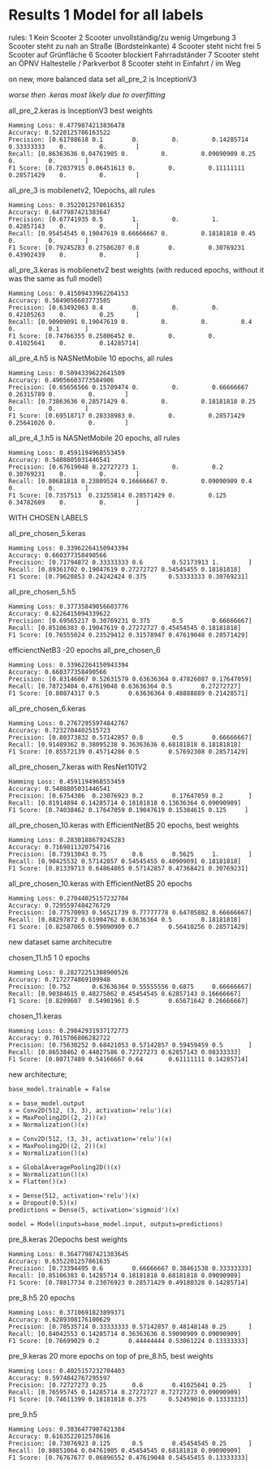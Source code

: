 # Results 1 Model for all labels

rules:
          1  Kein Scooter
          2  Scooter unvollständig/zu wenig Umgebung
          3  Scooter steht zu nah an Straße (Bordsteinkante)
          4  Scooter steht nicht frei
          5  Scooter auf Grünfläche
          6  Scooter blockiert Fahrradständer
          7  Scooter steht an ÖPNV Haltestelle / Parkverbot
          8  Scooter steht in Einfahrt / im Weg

on new, more balanced data set
all_pre_2 is InceptionV3

*worse then .keras most likely due to overfitting*

all_pre_2.keras is InceptionV3 best weights

    Hamming Loss: 0.4779874213836478
    Accuracy: 0.5220125786163522
    Precision: [0.61788618 0.1        0.         0.         0.14285714 0.33333333    0.         0.        ]
    Recall: [0.86363636 0.04761905 0.         0.         0.09090909 0.25    0.         0.        ]
    F1 Score: [0.72037915 0.06451613 0.         0.         0.11111111 0.28571429    0.         0.        ]
    

all_pre_3 is mobilenetv2, 10epochs, all rules

    Hamming Loss: 0.3522012578616352
    Accuracy: 0.6477987421383647
    Precision: [0.67741935 0.5        1.         0.         1.         0.42857143    0.         0.        ]
    Recall: [0.95454545 0.19047619 0.66666667 0.         0.18181818 0.45    0.         0.        ]
    F1 Score: [0.79245283 0.27586207 0.8        0.         0.30769231 0.43902439    0.         0.        ]

all_pre_3.keras is mobilenetv2 best weights (with reduced epochs, without it was the same as full model)

    Hamming Loss: 0.41509433962264153
    Accuracy: 0.5849056603773585
    Precision: [0.63492063 0.4        0.         0.         0.         0.42105263    0.         0.25      ]
    Recall: [0.90909091 0.19047619 0.         0.         0.         0.4    0.         0.1       ]
    F1 Score: [0.74766355 0.25806452 0.         0.         0.         0.41025641    0.         0.14285714]



all_pre_4.h5 is NASNetMobile 10 epochs, all rules

    Hamming Loss: 0.5094339622641509
    Accuracy: 0.49056603773584906
    Precision: [0.65656566 0.15789474 0.         0.         0.66666667 0.26315789 0.         0.        ]
    Recall: [0.73863636 0.28571429 0.         0.         0.18181818 0.25 0.         0.        ]
    F1 Score: [0.69518717 0.20338983 0.         0.         0.28571429 0.25641026 0.         0.        ]


all_pre_4_1.h5 is NASNetMobile 20 epochs, all rules

    Hamming Loss: 0.4591194968553459
    Accuracy: 0.5408805031446541
    Precision: [0.67619048 0.22727273 1.         0.         0.2        0.30769231    0.         0.        ]
    Recall: [0.80681818 0.23809524 0.16666667 0.         0.09090909 0.4    0.         0.        ]
    F1 Score: [0.7357513  0.23255814 0.28571429 0.         0.125      0.34782609    0.         0.        ]


WITH CHOSEN LABELS

all_pre_chosen_5.keras

    Hamming Loss: 0.33962264150943394
    Accuracy: 0.660377358490566
    Precision: [0.71794872 0.33333333 0.6        0.52173913 1.        ]
    Recall: [0.89361702 0.19047619 0.27272727 0.54545455 0.18181818]
    F1 Score: [0.79620853 0.24242424 0.375      0.53333333 0.30769231]

  
all_pre_chosen_5.h5

    Hamming Loss: 0.37735849056603776
    Accuracy: 0.6226415094339622
    Precision: [0.69565217 0.30769231 0.375      0.5        0.66666667]
    Recall: [0.85106383 0.19047619 0.27272727 0.45454545 0.18181818]
    F1 Score: [0.76555024 0.23529412 0.31578947 0.47619048 0.28571429]


efficienctNetB3 -20 epochs
all_pre_chosen_6

    Hamming Loss: 0.33962264150943394
    Accuracy: 0.660377358490566
    Precision: [0.83146067 0.52631579 0.63636364 0.47826087 0.17647059]
    Recall: [0.78723404 0.47619048 0.63636364 0.5        0.27272727]
    F1 Score: [0.80874317 0.5        0.63636364 0.48888889 0.21428571]

all_pre_chosen_6.keras

    Hamming Loss: 0.27672955974842767
    Accuracy: 0.7232704402515723
    Precision: [0.80373832 0.57142857 0.8        0.5        0.66666667]
    Recall: [0.91489362 0.38095238 0.36363636 0.68181818 0.18181818]
    F1 Score: [0.85572139 0.45714286 0.5        0.57692308 0.28571429]

all_pre_chosen_7.keras with ResNet101V2

    Hamming Loss: 0.4591194968553459
    Accuracy: 0.5408805031446541
    Precision: [0.6754386  0.23076923 0.2        0.17647059 0.2       ]
    Recall: [0.81914894 0.14285714 0.18181818 0.13636364 0.09090909]
    F1 Score: [0.74038462 0.17647059 0.19047619 0.15384615 0.125     ]



all_pre_chosen_10.keras with EfficientNetB5 20 epochs, best weights

    Hamming Loss: 0.2830188679245283
    Accuracy: 0.7169811320754716
    Precision: [0.73913043 0.75       0.6        0.5625     1.        ]
    Recall: [0.90425532 0.57142857 0.54545455 0.40909091 0.18181818]
    F1 Score: [0.81339713 0.64864865 0.57142857 0.47368421 0.30769231]


all_pre_chosen_10.keras with EfficientNetB5 20 epochs

    Hamming Loss: 0.27044025157232704
    Accuracy: 0.7295597484276729
    Precision: [0.77570093 0.56521739 0.77777778 0.64705882 0.66666667]
    Recall: [0.88297872 0.61904762 0.63636364 0.5        0.18181818]
    F1 Score: [0.82587065 0.59090909 0.7        0.56410256 0.28571429]





new dataset same architecutre

chosen_11.h5 1 0 epochs

    Hamming Loss: 0.28272251308900526
    Accuracy: 0.7172774869109948
    Precision: [0.752      0.63636364 0.55555556 0.6875     0.66666667]
    Recall: [0.90384615 0.48275862 0.45454545 0.62857143 0.16666667]
    F1 Score: [0.8209607  0.54901961 0.5        0.65671642 0.26666667]

chosen_11.keras

    Hamming Loss: 0.29842931937172773
    Accuracy: 0.7015706806282722
    Precision: [0.75630252 0.68421053 0.57142857 0.59459459 0.5       ]
    Recall: [0.86538462 0.44827586 0.72727273 0.62857143 0.08333333]
    F1 Score: [0.80717489 0.54166667 0.64       0.61111111 0.14285714]

new architecture;
```
base_model.trainable = False

x = base_model.output
x = Conv2D(512, (3, 3), activation='relu')(x)
x = MaxPooling2D((2, 2))(x)
x = Normalization()(x)

x = Conv2D(512, (3, 3), activation='relu')(x)
x = MaxPooling2D((2, 2))(x)
x = Normalization()(x)

x = GlobalAveragePooling2D()(x)
x = Normalization()(x)
x = Flatten()(x)

x = Dense(512, activation='relu')(x)
x = Dropout(0.5)(x)
predictions = Dense(5, activation='sigmoid')(x)

model = Model(inputs=base_model.input, outputs=predictions)

``` 

pre_8.keras 20epochs best weights

    Hamming Loss: 0.36477987421383645
    Accuracy: 0.6352201257861635
    Precision: [0.73394495 0.6        0.66666667 0.38461538 0.33333333]
    Recall: [0.85106383 0.14285714 0.18181818 0.68181818 0.09090909]
    F1 Score: [0.78817734 0.23076923 0.28571429 0.49180328 0.14285714]


pre_8.h5 20 epochs

    Hamming Loss: 0.3710691823899371
    Accuracy: 0.6289308176100629
    Precision: [0.70535714 0.33333333 0.57142857 0.48148148 0.25      ]
    Recall: [0.84042553 0.14285714 0.36363636 0.59090909 0.09090909]
    F1 Score: [0.76699029 0.2        0.44444444 0.53061224 0.13333333]

pre_9.keras 20 more epochs on top of pre_8.h5, best weights

    Hamming Loss: 0.4025157232704403
    Accuracy: 0.5974842767295597
    Precision: [0.72727273 0.25       0.6        0.41025641 0.25      ]
    Recall: [0.76595745 0.14285714 0.27272727 0.72727273 0.09090909]
    F1 Score: [0.74611399 0.18181818 0.375      0.52459016 0.13333333]

pre_9.h5 

    Hamming Loss: 0.3836477987421384
    Accuracy: 0.6163522012578616
    Precision: [0.73076923 0.125      0.5        0.45454545 0.25      ]
    Recall: [0.80851064 0.04761905 0.45454545 0.68181818 0.09090909]
    F1 Score: [0.76767677 0.06896552 0.47619048 0.54545455 0.13333333]
